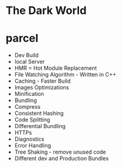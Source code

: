 # The Dark World

# parcel

- Dev Build
- local Server
- HMR = Hot Module Replacement
- File Watching Algorithm - Written in C++
- Caching - Faster Build
- Images Optimizations
- Minification
- Bundling
- Compress
- Consistent Hashing
- Code Splitting
- Differential Bundling
- HTTPs
- Diagnostics
- Error Handling
- Tree Shaking - remove unused code
- Different dev and Production Bundles
